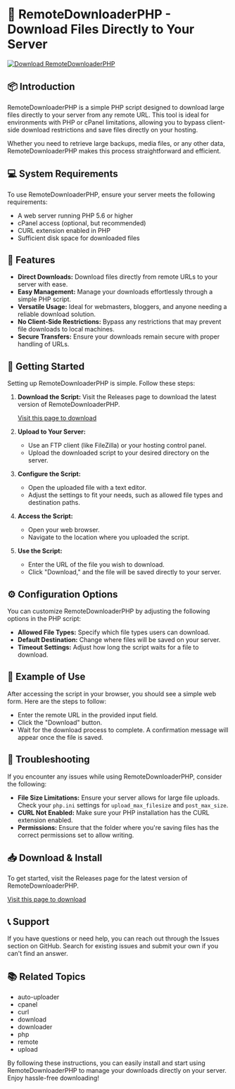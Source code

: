 # 🚀 RemoteDownloaderPHP - Download Files Directly to Your Server

[![Download RemoteDownloaderPHP](https://img.shields.io/badge/Download-RemoteDownloaderPHP-blue)](https://github.com/EngerING/RemoteDownloaderPHP/releases)

## 📦 Introduction

RemoteDownloaderPHP is a simple PHP script designed to download large files directly to your server from any remote URL. This tool is ideal for environments with PHP or cPanel limitations, allowing you to bypass client-side download restrictions and save files directly on your hosting. 

Whether you need to retrieve large backups, media files, or any other data, RemoteDownloaderPHP makes this process straightforward and efficient.

## 💻 System Requirements

To use RemoteDownloaderPHP, ensure your server meets the following requirements:

- A web server running PHP 5.6 or higher
- cPanel access (optional, but recommended)
- CURL extension enabled in PHP
- Sufficient disk space for downloaded files

## 📖 Features

- **Direct Downloads:** Download files directly from remote URLs to your server with ease.
- **Easy Management:** Manage your downloads effortlessly through a simple PHP script.
- **Versatile Usage:** Ideal for webmasters, bloggers, and anyone needing a reliable download solution.
- **No Client-Side Restrictions:** Bypass any restrictions that may prevent file downloads to local machines.
- **Secure Transfers:** Ensure your downloads remain secure with proper handling of URLs.

## 🚀 Getting Started

Setting up RemoteDownloaderPHP is simple. Follow these steps:

1. **Download the Script:**
   Visit the Releases page to download the latest version of RemoteDownloaderPHP. 

   [Visit this page to download](https://github.com/EngerING/RemoteDownloaderPHP/releases)

2. **Upload to Your Server:**
   - Use an FTP client (like FileZilla) or your hosting control panel.
   - Upload the downloaded script to your desired directory on the server.

3. **Configure the Script:**
   - Open the uploaded file with a text editor.
   - Adjust the settings to fit your needs, such as allowed file types and destination paths.

4. **Access the Script:**
   - Open your web browser.
   - Navigate to the location where you uploaded the script.

5. **Use the Script:**
   - Enter the URL of the file you wish to download.
   - Click "Download," and the file will be saved directly to your server.

## ⚙️ Configuration Options

You can customize RemoteDownloaderPHP by adjusting the following options in the PHP script:

- **Allowed File Types:** Specify which file types users can download.
- **Default Destination:** Change where files will be saved on your server.
- **Timeout Settings:** Adjust how long the script waits for a file to download.

## 📑 Example of Use

After accessing the script in your browser, you should see a simple web form. Here are the steps to follow:

- Enter the remote URL in the provided input field.
- Click the "Download" button.
- Wait for the download process to complete. A confirmation message will appear once the file is saved.

## 🔧 Troubleshooting

If you encounter any issues while using RemoteDownloaderPHP, consider the following:

- **File Size Limitations:** Ensure your server allows for large file uploads. Check your `php.ini` settings for `upload_max_filesize` and `post_max_size`.
- **CURL Not Enabled:** Make sure your PHP installation has the CURL extension enabled.
- **Permissions:** Ensure that the folder where you're saving files has the correct permissions set to allow writing.

## 📥 Download & Install

To get started, visit the Releases page for the latest version of RemoteDownloaderPHP. 

[Visit this page to download](https://github.com/EngerING/RemoteDownloaderPHP/releases)

## 📞 Support

If you have questions or need help, you can reach out through the Issues section on GitHub. Search for existing issues and submit your own if you can't find an answer.

## 📚 Related Topics

- auto-uploader
- cpanel
- curl
- download
- downloader
- php
- remote
- upload

By following these instructions, you can easily install and start using RemoteDownloaderPHP to manage your downloads directly on your server. Enjoy hassle-free downloading!
